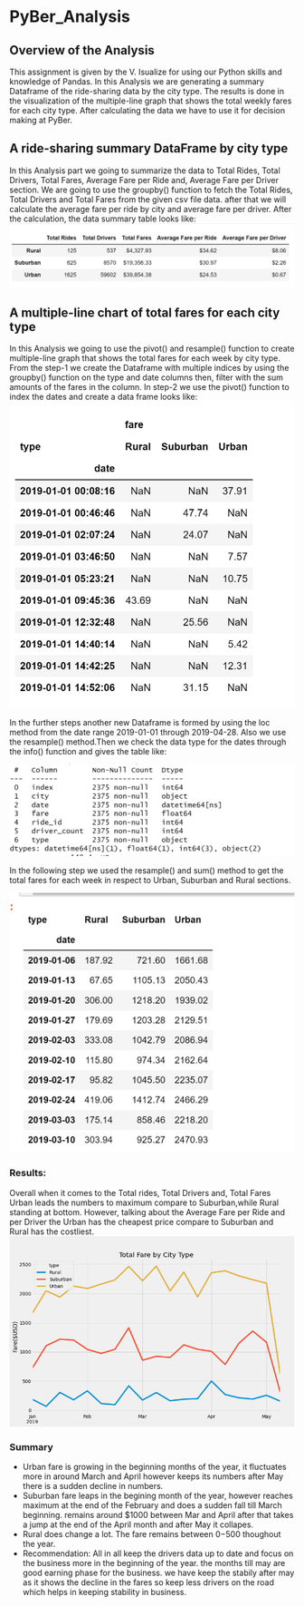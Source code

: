 # PyBer_Analysis
## Overview of the Analysis

  This assignment is given by the V. Isualize for using our Python skills and knowledge of Pandas. In this Analysis we are generating a summary Dataframe of the ride-sharing data by the city type. The results is done in the visualization of the multiple-line graph that shows the total weekly fares for each city type. After calculating the data we have to use it for decision making at PyBer.
  
## A ride-sharing summary DataFrame by city type
  In this Analysis part we going to summarize the data to Total Rides, Total Drivers, Total Fares, Average Fare per Ride and, Average Fare per Driver section. 
  We are going to use the groupby() function to fetch the Total Rides, Total Drivers and Total Fares from the given csv file data. after that we will calculate the average fare per ride by city and average fare per driver. 
  After the calculation, the data summary table looks like: 
![The PyBer Summary](https://github.com/urvish7/PyBer_Analysis/blob/main/Extra%20Pics/pybersummary1.png)
 
 
 ## A multiple-line chart of total fares for each city type 
   In this Analysis we going to use the pivot() and resample() function to create multiple-line graph that shows the total fares for each week by city type.
   From the step-1 we create the Dataframe with multiple indices by using the groupby() function on the type and date columns then, filter with the sum amounts of the fares in the column. In step-2 we use the pivot() function to index the dates and create a data frame looks like: 
 ![pivot function use](https://github.com/urvish7/PyBer_Analysis/blob/main/Extra%20Pics/Pivotfunction.png)

 In the further steps another new Dataframe is formed by using the loc method from the date range 2019-01-01 through 2019-04-28. Also we use the resample() method.Then we check the data type for the dates through the info() function and gives the table like:
 
![info fucntion for date](https://github.com/urvish7/PyBer_Analysis/blob/main/Extra%20Pics/date_info.png)
 
 
In the following step we used the resample() and sum() method to get the total fares for each week in respect to Urban, Suburban and Rural sections.

![the resample function table](https://github.com/urvish7/PyBer_Analysis/blob/main/Extra%20Pics/resample.png) 
 
  
### Results: 
  Overall when it comes to the Total rides, Total Drivers  and, Total Fares Urban leads the numbers to maximum compare to Suburban,while Rural standing at bottom. However, talking about the Average Fare per Ride and per Driver the Urban has the cheapest price compare to Suburban and Rural has the costliest. 
![graphical view](https://github.com/urvish7/PyBer_Analysis/blob/main/analysis/PyBer_fare_summary.png)

### Summary
 - Urban fare is growing in the beginning months of the year, it fluctuates more in around March and April however keeps its numbers after May there is a sudden decline in numbers. 
 - Suburban fare leaps in the begining month of the year, however reaches maximum at the end of the February and does a sudden fall till March beginning. remains around $1000 between Mar and April after that takes a jump at the end of the April month and after May it collapes.
 - Rural does change a lot. The fare remains between $0-$500 thoughout the year. 
 - Recommendation: All in all keep the drivers data up to date and focus on the business more in the beginning of the year. the months till may are good earning phase for the business. we have keep the stabily after may as it shows the decline in the fares so keep less drivers on the road which helps in keeping stability in business.
